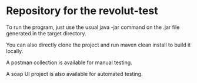 # Repository for the revolut-test

To run the program, just use the usual java -jar command on the .jar file generated in the target directory.

You can also directly clone the project and run maven clean install to build it locally.

A postman collection is available for manual testing.

A soap UI project is also available for automated testing.